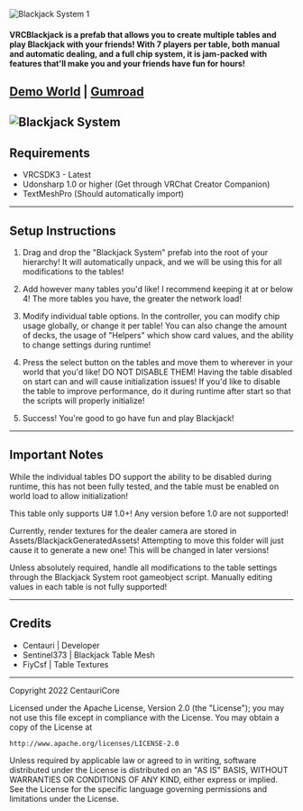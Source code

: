 ![Blackjack System 1](https://user-images.githubusercontent.com/28989460/201808178-fa195fc6-f1e8-4de0-ac4d-749f6b39109c.PNG)

#### VRCBlackjack is a prefab that allows you to create multiple tables and play Blackjack with your friends! With 7 players per table, both manual and automatic dealing, and a full chip system, it is jam-packed with features that'll make you and your friends have fun for hours!

[Demo World](https://vrchat.com/home/world/wrld_41007480-7a8b-44f3-a97e-57a83d3512ce) | [Gumroad](https://centauri.gumroad.com/l/rrqay)
---
![Blackjack System](https://user-images.githubusercontent.com/28989460/201807936-13f4e014-e947-4b1f-911b-d4e3470f99e1.PNG)
---

## Requirements

- VRCSDK3 - Latest
- Udonsharp 1.0 or higher (Get through VRChat Creator Companion)
- TextMeshPro (Should automatically import)
---
## Setup Instructions

1) Drag and drop the "Blackjack System" prefab into the root of your hierarchy! It will automatically unpack, and we will be using this for all modifications to the tables!

2) Add however many tables you'd like! I recommend keeping it at or below 4! The more tables you have, the greater the network load!

3) Modify individual table options. In the controller, you can modify chip usage globally, or change it per table! You can also change the amount of decks, the usage of "Helpers" which show card values, and the ability to change settings during runtime!

4) Press the select button on the tables and move them to wherever in your world that you'd like! DO NOT DISABLE THEM! Having the table disabled on start can and will cause initialization issues! If you'd like to disable the table to improve performance, do it during runtime after start so that the scripts will properly initialize!

5) Success! You're good to go have fun and play Blackjack!
---

## Important Notes

While the individual tables DO support the ability to be disabled during runtime, this has not been fully tested, and the table must be enabled on world load to allow initialization!

This table only supports U# 1.0+! Any version before 1.0 are not supported!

Currently, render textures for the dealer camera are stored in Assets/BlackjackGeneratedAssets! Attempting to move this folder will just cause it to generate a new one! This will be changed in later versions!

Unless absolutely required, handle all modifications to the table settings through the Blackjack System root gameobject script. Manually editing values in each table is not fully supported!

---

## Credits

- Centauri | Developer
- Sentinel373 | Blackjack Table Mesh
- FiyCsf | Table Textures

---
Copyright 2022 CentauriCore

Licensed under the Apache License, Version 2.0 (the "License");
you may not use this file except in compliance with the License.
You may obtain a copy of the License at

    http://www.apache.org/licenses/LICENSE-2.0

Unless required by applicable law or agreed to in writing, software
distributed under the License is distributed on an "AS IS" BASIS,
WITHOUT WARRANTIES OR CONDITIONS OF ANY KIND, either express or implied.
See the License for the specific language governing permissions and
limitations under the License.


